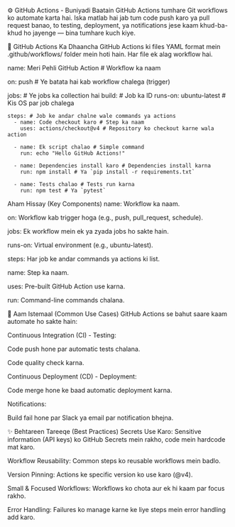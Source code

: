⚙️ GitHub Actions - Buniyadi Baatain
GitHub Actions tumhare Git workflows ko automate karta hai.
Iska matlab hai jab tum code push karo ya pull request banao, to testing, deployment, ya notifications jese kaam khud-ba-khud ho jayenge — bina tumhare kuch kiye.

🧱 GitHub Actions Ka Dhaancha
GitHub Actions ki files YAML format mein .github/workflows/ folder mein hoti hain. Har file ek alag workflow hai.

name: Meri Pehli GitHub Action # Workflow ka naam

on: push # Ye batata hai kab workflow chalega (trigger)

jobs: # Ye jobs ka collection hai
  build: # Job ka ID
    runs-on: ubuntu-latest # Kis OS par job chalega

    steps: # Job ke andar chalne wale commands ya actions
      - name: Code checkout karo # Step ka naam
        uses: actions/checkout@v4 # Repository ko checkout karne wala action

      - name: Ek script chalao # Simple command
        run: echo "Hello GitHub Actions!"

      - name: Dependencies install karo # Dependencies install karna
        run: npm install # Ya `pip install -r requirements.txt`

      - name: Tests chalao # Tests run karna
        run: npm test # Ya `pytest`

Aham Hissay (Key Components)
name: Workflow ka naam.

on: Workflow kab trigger hoga (e.g., push, pull_request, schedule).

jobs: Ek workflow mein ek ya zyada jobs ho sakte hain.

runs-on: Virtual environment (e.g., ubuntu-latest).

steps: Har job ke andar commands ya actions ki list.

name: Step ka naam.

uses: Pre-built GitHub Action use karna.

run: Command-line commands chalana.

🚀 Aam Istemaal (Common Use Cases)
GitHub Actions se bahut saare kaam automate ho sakte hain:

Continuous Integration (CI) - Testing:

Code push hone par automatic tests chalana.

Code quality check karna.

Continuous Deployment (CD) - Deployment:

Code merge hone ke baad automatic deployment karna.

Notifications:

Build fail hone par Slack ya email par notification bhejna.

✨ Behtareen Tareeqe (Best Practices)
Secrets Use Karo: Sensitive information (API keys) ko GitHub Secrets mein rakho, code mein hardcode mat karo.

Workflow Reusability: Common steps ko reusable workflows mein badlo.

Version Pinning: Actions ke specific version ko use karo (@v4).

Small & Focused Workflows: Workflows ko chota aur ek hi kaam par focus rakho.

Error Handling: Failures ko manage karne ke liye steps mein error handling add karo.
